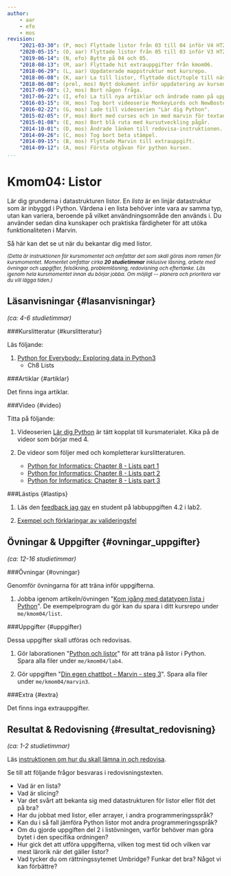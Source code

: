 ```yaml
---
author:
    - aar
    - efo
    - mos
revision:
    "2021-03-30": (P, moc) Flyttade listor från 03 till 04 inför V4 HT21.
    "2020-05-15": (O, aar) Flyttade listor från 05 till 03 inför V3 HT20.
    "2019-06-14": (N, efo) Bytte på 04 och 05.
    "2018-08-13": (M, aar) Flyttade hit extrauppgifter från kmom06.
    "2018-06-29": (L, aar) Uppdaterade mappstruktur mot kursrepo.
    "2018-06-08": (K, aar) La till listor, flyttade dict/tuple till nästa och tog bort argparse.
    "2018-06-08": (prel, mos) Nytt dokument inför uppdatering av kursen.
    "2017-09-08": (J, mos) Bort någon fråga.
    "2017-06-22": (I, efo) La till nya artiklar och ändrade namn på uppgifter.
    "2016-03-15": (H, mos) Tog bort videoserie MonkeyLords och NewBoston.
    "2016-02-22": (G, mos) Lade till videoserien "Lär dig Python".
    "2015-02-05": (F, mos) Bort med curses och in med marvin för textanalys och tic-tac-toe.
    "2015-01-08": (E, mos) Bort blå ruta med kursutveckling pågår.
    "2014-10-01": (D, mos) Ändrade länken till redovisa-instruktionen.
    "2014-09-26": (C, mos) Tog bort beta stämpel.
    "2014-09-15": (B, mos) Flyttade Marvin till extrauppgift.
    "2014-09-12": (A, mos) Första utgåvan för python kursen.
...
```

Kmom04: Listor
==================================

Lär dig grunderna i datastrukturen listor. En *lista* är en linjär datastruktur som är inbyggd i Python. Värdena i en lista behöver inte vara av samma typ, utan kan variera, beroende på vilket användningsområde den används i. Du använder sedan dina kunskaper och praktiska färdigheter för att utöka funktionaliteten i Marvin.

Så här kan det se ut när du bekantar dig med listor.

<script type="text/javascript" src="https://asciinema.org/a/11737.js" id="asciicast-11737" async></script>

<!--[FIGURE src=/image/snap/py-marvin.png?w=w2 caption="Marvin i Python."]-->

<small><i>(Detta är instruktionen för kursmomentet och omfattar det som skall göras inom ramen för kursmomentet. Momentet omfattar cirka **20 studietimmar** inklusive läsning, arbete med övningar och uppgifter, felsökning, problemlösning, redovisning och eftertanke. Läs igenom hela kursmomentet innan du börjar jobba. Om möjligt -- planera och prioritera var du vill lägga tiden.)</i></small>



Läsanvisningar  {#lasanvisningar}
---------------------------------

*(ca: 4-6 studietimmar)*


###Kurslitteratur  {#kurslitteratur}

Läs följande:

1. [Python for Everybody: Exploring data in Python3](kunskap/boken-python-for-everybody-exploring-data-using-python3)
    * Ch8 Lists

<!-- 2. Komplettera med motsvarande kapitel från systerboken [Think Python: How to Think Like a Computer Scientist](kunskap/boken-think-python-how-to-think-like-a-computer-scientist)
    * Ch10 Lists
    * Ch14 Files -->



###Artiklar {#artiklar}

Det finns inga artiklar.

<!--
Läs följande:

2. Läs om hur man skapar en två-dimensionell array av listor i Python.
    * [How to define two-dimensional array in python](http://stackoverflow.com/questions/6667201/how-to-define-two-dimensional-array-in-python)
-->



###Video  {#video}

Titta på följande:

1. Videoserien [Lär dig Python](https://www.youtube.com/playlist?list=PLKtP9l5q3ce93pTlN_dnDpsTwGLCXJEpd) är tätt kopplat till kursmaterialet. Kika på de videor som börjar med 4.

2. De videor som följer med och kompletterar kurslitteraturen.

    * [Python for Informatics: Chapter 8 - Lists part 1](https://youtu.be/ljExWqnWQvo?list=PLlRFEj9H3Oj7Bp8-DfGpfAfDBiblRfl5p)
    * [Python for Informatics: Chapter 8 - Lists part 2](https://youtu.be/bV1FQUBIApM?list=PLlRFEj9H3Oj7Bp8-DfGpfAfDBiblRfl5p)
    * [Python for Informatics: Chapter 8 - Lists part 3](https://youtu.be/GxADdpo6EP4?list=PLlRFEj9H3Oj7Bp8-DfGpfAfDBiblRfl5p)



###Lästips {#lastips}

1. Läs den [feedback jag gav](https://gist.github.com/AndreasArne/cecb1fb4dbc1ec7c83c57a8d2f678012) en student på labbuppgiften 4.2 i lab2.

1. [Exempel och förklaringar av valideringsfel](https://github.com/dbwebb-se/python/issues/46)



Övningar & Uppgifter  {#ovningar_uppgifter}
-------------------------------------------

*(ca: 12-16 studietimmar)*



###Övningar {#ovningar}

Genomför övningarna för att träna inför uppgifterna.

1. Jobba igenom artikeln/övningen "[Kom igång med datatypen lista i Python](kunskap/kom-igang-med-datatypen-lista-i-python)". De exempelprogram du gör kan du spara i ditt kursrepo under `me/kmom04/list`.



###Uppgifter {#uppgifter}

Dessa uppgifter skall utföras och redovisas.

1. Gör laborationen "[Python och listor](uppgift/python-listor-v3)" för att träna på listor i Python. Spara alla filer under `me/kmom04/lab4`.

3. Gör uppgiften "[Din egen chattbot - Marvin - steg 3](uppgift/din-egen-chattbot-marvin-steg-3-v4)". Spara alla filer under `me/kmom04/marvin3`.



###Extra {#extra}

Det finns inga extrauppgifter.
<!-- Om du har tid och lust finns extra uppgifter att utföra. -->

<!-- 1. Gör uppgiften "[Din egen chattbot - Marvin - TicTacToe](uppgift/din-egen-chattbot-marvin-tictactoe-v2)". Spara alla filer under `me/kmom05/marvin4`.

1. Gör uppgiften "[Din egen chattbot - Marvin - kryptering och dekryptering](uppgift/din-egen-chattbot-marvin-krypt)". Spara alla filer under `me/kmom05/marvin4`. -->



Resultat & Redovisning  {#resultat_redovisning}
-----------------------------------------------

*(ca: 1-2 studietimmar)*

Läs [instruktionen om hur du skall lämna in och redovisa](./../redovisa).

Se till att följande frågor besvaras i redovisningstexten.

* Vad är en lista?
* Vad är slicing?
* Var det svårt att bekanta sig med datastrukturen för listor eller flöt det på bra?
* Har du jobbat med listor, eller arrayer, i andra programmeringsspråk?
* Kan du i så fall jämföra Python listor mot andra programmeringsspråk?
* Om du gjorde uppgiften del 2 i listövningen, varför behöver man göra bytet i den specifika ordningen?
* Hur gick det att utföra uppgifterna, vilken tog mest tid och vilken var mest lärorik när det gäller listor?
* Vad tycker du om rättningssytemet Umbridge? Funkar det bra? Något vi kan förbättre?
<!-- * Gjorde du någon av extrauppgifterna? Berätta om det arbetet isåfall. -->
